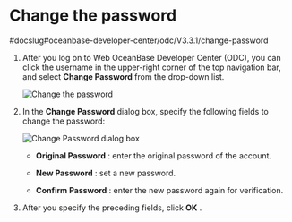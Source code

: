 Change the password 
========================================
#docslug#oceanbase-developer-center/odc/V3.3.1/change-password


1. After you log on to Web OceanBase Developer Center (ODC), you can click the username in the upper-right corner of the top navigation bar, and select **Change Password** from the drop-down list. 

   ![Change the password](https://help-static-aliyun-doc.aliyuncs.com/assets/img/en-US/0674823561/p360961.png)
   

2. In the **Change Password** dialog box, specify the following fields to change the password:

   ![Change Password dialog box](https://help-static-aliyun-doc.aliyuncs.com/assets/img/en-US/9574823561/p360965.png)
   * **Original Password** : enter the original password of the account.

     
   
   * **New Password** : set a new password.

     
   
   * **Confirm Password** : enter the new password again for verification.

     
   

   

3. After you specify the preceding fields, click **OK** .

   






